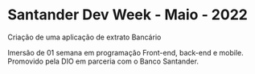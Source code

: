 # Santander Dev Week - Maio - 2022
Criação de uma aplicação de extrato Bancário

Imersão de 01 semana em programação Front-end, back-end e mobile. Promovido pela DIO em parceria com o Banco Santander.
